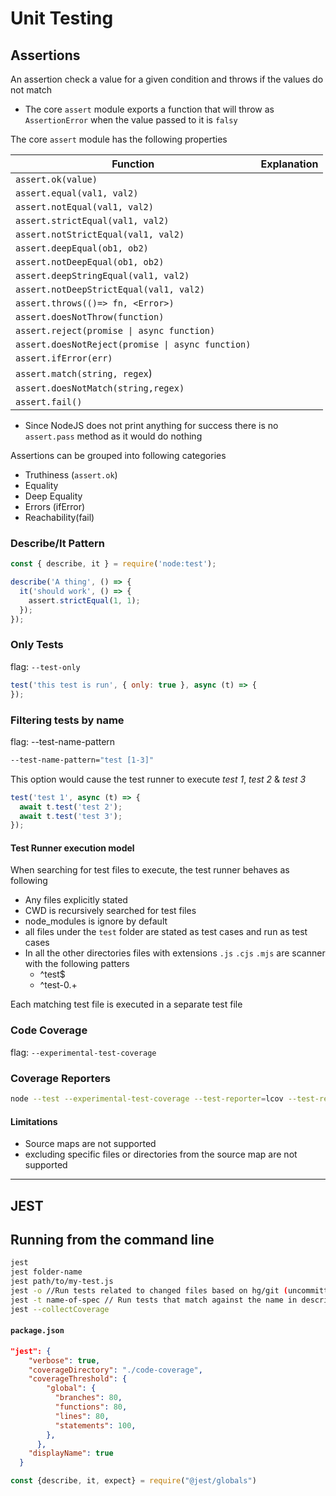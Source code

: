 # Unit Testing

## Assertions

An assertion check a value for a given condition and throws if the values do not match

- The core `assert` module exports a function that will throw as `AssertionError` when the value passed to it is `falsy` 



The  core `assert` module has the following properties

| Function                                         | Explanation |
| ------------------------------------------------ | ----------- |
| `assert.ok(value)`                               |             |
| `assert.equal(val1, val2)`                       |             |
| `assert.notEqual(val1, val2)`                    |             |
| `assert.strictEqual(val1, val2)`                 |             |
| `assert.notStrictEqual(val1, val2)`              |             |
| `assert.deepEqual(ob1, ob2)`                     |             |
| `assert.notDeepEqual(ob1, ob2)`                  |             |
| `assert.deepStringEqual(val1, val2)`             |             |
| `assert.notDeepStrictEqual(val1, val2)`          |             |
| `assert.throws(()=> fn, <Error>)`                |             |
| `assert.doesNotThrow(function)`                  |             |
| `assert.reject(promise \| async function)`       |             |
| `assert.doesNotReject(promise \| async function)`|             |
| `assert.ifError(err)`                            |             |
| `assert.match(string, regex`)                    |             |
| `assert.doesNotMatch(string,regex)`              |             |
| `assert.fail()`                                  |             |

- Since NodeJS does not print anything for success there is no `assert.pass` method as it would do nothing

Assertions can be grouped into following categories

- Truthiness (`assert.ok`)
- Equality
- Deep Equality
- Errors (ifError)
- Reachability(fail)

### Describe/It Pattern

``` javascript
const { describe, it } = require('node:test');

describe('A thing', () => {
  it('should work', () => {
    assert.strictEqual(1, 1);
  });
});
```

### Only Tests

flag: `--test-only`

``` javascript
test('this test is run', { only: true }, async (t) => {
});
```

### Filtering tests by name

flag: --test-name-pattern

```bash
--test-name-pattern="test [1-3]"
```

This option would cause the test runner to execute *test 1*, *test 2* & *test 3*

```javascript
test('test 1', async (t) => {
  await t.test('test 2');
  await t.test('test 3');
});
```

#### Test Runner execution model

When searching for test files to execute, the test runner behaves as following

- Any files explicitly stated
- CWD is recursively searched for test files
- node_modules is ignore by default
- all files under the `test` folder are stated as test cases and run as test cases
- In all the other directories files with extensions `.js` `.cjs` `.mjs` are scanner with the following patters
  - ^test$
  - ^test-0.+

Each matching test file is executed in a separate test file

### Code Coverage

flag: `--experimental-test-coverage`

### Coverage Reporters

``` bash
node --test --experimental-test-coverage --test-reporter=lcov --test-reporter-destination=lcov.info
```

#### Limitations

- Source maps are not supported
- excluding specific files or directories from the source map are not supported

___

## JEST

## Running from the command line 

```bash
jest
jest folder-name
jest path/to/my-test.js
jest -o //Run tests related to changed files based on hg/git (uncommitted files)
jest -t name-of-spec // Run tests that match against the name in describe or test, basically)
jest --collectCoverage
```

#### **`package.json`**

``` json
"jest": {
    "verbose": true,
    "coverageDirectory": "./code-coverage",
    "coverageThreshold": {
        "global": {
          "branches": 80,
          "functions": 80,
          "lines": 80,
          "statements": 100,
        },
      },
    "displayName": true
  }
```



```javascript
const {describe, it, expect} = require("@jest/globals")
```



